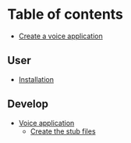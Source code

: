 # Table of contents

* [Create a voice application](README.md)

## User

* [Installation](user/install.md)

## Develop

* [Voice application](develop/app/README.md)
  * [Create the stub files](develop/app/create-the-stub-files.md)

